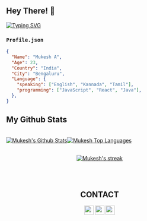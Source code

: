 <!-- ### Hi there 👋 -->

  <h2>Hey There! 👋</h2>

  <!-- SVG Typing Animation  -->
[![Typing SVG](https://readme-typing-svg.herokuapp.com?font=Fira+Code&size=22&pause=1000&width=435&lines=This+is++Mukesh+%F0%9F%98%BC)](https://git.io/typing-svg)


### `Profile.json`
```json
{
  "Name": "Mukesh A",
  "Age": 23,
  "Country": "India",
  "City": "Bengaluru",
  "Language": {
    "speaking": ["English", "Kannada", "Tamil"],
    "programming": ["JavaScript", "React", "Java"],
  },
}
```
  
 ## My Github Stats
  <br/>
    <a href="#"><img alt="Mukesh's Github Stats" src="https://github-readme-stats.vercel.app/api?username=Mukesh-A&show_icons=true&count_private=true&theme=react&hide_border=true&bg_color=0D1117" /></a><a href="#"><img alt="Mukesh Top Languages" src="https://github-readme-stats.vercel.app/api/top-langs/?username=Mukesh-A&langs_count=8&count_private=true&layout=compact&theme=react&hide_border=true&bg_color=0D1117" /></a>
  <br/>  


<br/>
  <p align="center">
    <a href="#">
        <img title="🔥 Get streak stats for your profile at git.io/streak-stats" alt="Mukesh's streak" src="https://github-readme-streak-stats.herokuapp.com?user=Mukesh-A&theme=tokyonight&date_format=j%20M%5B%20Y%5D&ring=DD2727"/>
    </a>
  </p>
<br/>
<br/> 

<h2 align="center">CONTACT</h2>
<p align="center"><a href="https://twitter.com/Mukeshabhi06"><img src="https://img.shields.io/badge/twitter-%231DA1F2.svg?&style=for-the-badge&logo=twitter&logoColor=white" height=25></a> <a href="https://www.linkedin.com/in/mukesh-a/"><img src="https://img.shields.io/badge/linkedin-%230077B5.svg?&style=for-the-badge&logo=linkedin&logoColor=white" height=25></a> <a href="https://mukesh-portfolio.netlify.app/"><img src="https://img.shields.io/badge/Website-%231DA1F2.svg?&style=for-the-badge&logo=wodrpress&logoColor=white" height=25></a></p>
<br/>
<br/>

